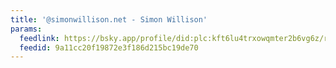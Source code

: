 ```yaml
---
title: '@simonwillison.net - Simon Willison'
params:
  feedlink: https://bsky.app/profile/did:plc:kft6lu4trxowqmter2b6vg6z/rss
  feedid: 9a11cc20f19872e3f186d215bc19de70
---
```

